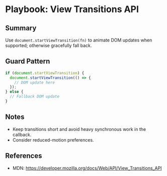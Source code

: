 # Playbook: View Transitions API

## Summary
Use `document.startViewTransition(fn)` to animate DOM updates when supported; otherwise gracefully fall back.

## Guard Pattern
```js
if (document.startViewTransition) {
  document.startViewTransition(() => {
    // DOM update here
  });
} else {
  // Fallback DOM update
}
```

## Notes
- Keep transitions short and avoid heavy synchronous work in the callback.
- Consider reduced-motion preferences.

## References
- MDN: https://developer.mozilla.org/docs/Web/API/View_Transitions_API
